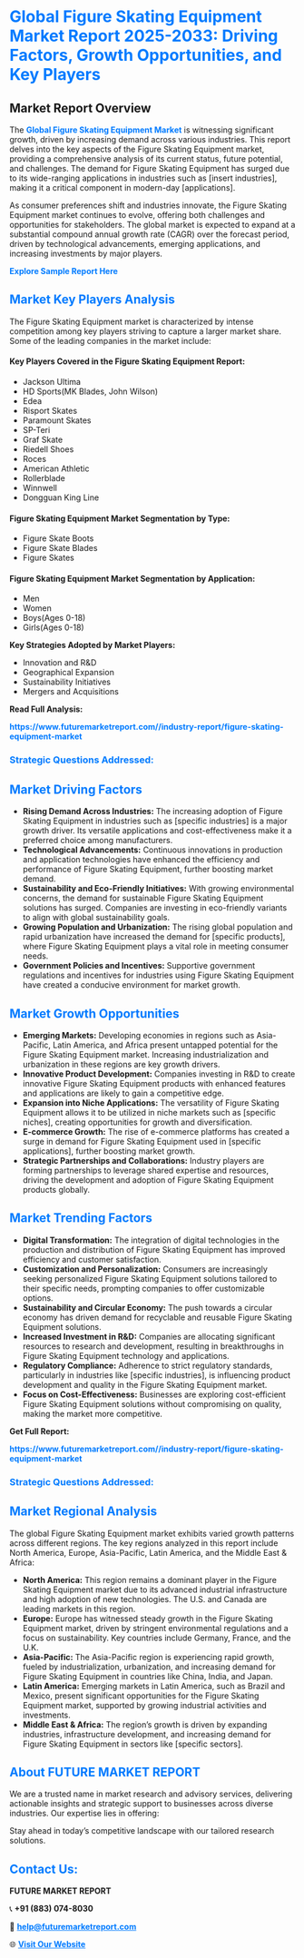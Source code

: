 <h1 style="color: #007BFF;">Global Figure Skating Equipment Market Report 2025-2033: Driving Factors, Growth Opportunities, and Key Players</h1>

<section id="overview">
<h2>Market Report Overview</h2>
<p>The <a href="https://www.futuremarketreport.com//industry-report/figure-skating-equipment-market" style="color: #007BFF; text-decoration: none;"><strong>Global Figure Skating Equipment Market</strong></a> is witnessing significant growth, driven by increasing demand across various industries. This report delves into the key aspects of the Figure Skating Equipment market, providing a comprehensive analysis of its current status, future potential, and challenges. The demand for Figure Skating Equipment has surged due to its wide-ranging applications in industries such as [insert industries], making it a critical component in modern-day [applications].</p>
<p>As consumer preferences shift and industries innovate, the Figure Skating Equipment market continues to evolve, offering both challenges and opportunities for stakeholders. The global market is expected to expand at a substantial compound annual growth rate (CAGR) over the forecast period, driven by technological advancements, emerging applications, and increasing investments by major players.</p>
</section>

<section id="overview">
<p><a href="https://www.futuremarketreport.com//request-sample/reportId=58941" style="color: #007BFF; text-decoration: none;"><strong>Explore Sample Report Here</strong></a></p>
</section>

<section id="key-players">
<h2 style="color: #007BFF;">Market Key Players Analysis</h2>
<p>The Figure Skating Equipment market is characterized by intense competition among key players striving to capture a larger market share. Some of the leading companies in the market include:</p>
<h4>Key Players Covered in the Figure Skating Equipment Report:</h4>
<ul><li>Jackson Ultima</li><li>HD Sports(MK Blades, John Wilson)</li><li>Edea</li><li>Risport Skates</li><li>Paramount Skates</li><li>SP-Teri</li><li>Graf Skate</li><li>Riedell Shoes</li><li>Roces</li><li>American Athletic</li><li>Rollerblade</li><li>Winnwell</li><li>Dongguan King Line</li></ul>
<h4>Figure Skating Equipment Market Segmentation by Type:</h4>
<ul><li>Figure Skate Boots</li><li>Figure Skate Blades</li><li>Figure Skates</li></ul>

<h4>Figure Skating Equipment Market Segmentation by Application:</h4>
<ul><li>Men</li><li>Women</li><li>Boys(Ages 0-18)</li><li>Girls(Ages 0-18)</li></ul>
<p><strong>Key Strategies Adopted by Market Players:</strong></p>
<ul>
<li>Innovation and R&D</li>
<li>Geographical Expansion</li>
<li>Sustainability Initiatives</li>
<li>Mergers and Acquisitions</li>
</ul>
</section>

<section>
<p><strong>Read Full Analysis: </strong></p><a href="https://www.futuremarketreport.com//industry-report/figure-skating-equipment-market" style="color: #007BFF; text-decoration: none;"><strong>https://www.futuremarketreport.com//industry-report/figure-skating-equipment-market</strong></a>
<h3 style="color: #007BFF;">Strategic Questions Addressed:</h3>
</section>

<section id="driving-factors">
<h2 style="color: #007BFF;">Market Driving Factors</h2>
<ul>
<li><strong>Rising Demand Across Industries:</strong> The increasing adoption of Figure Skating Equipment in industries such as [specific industries] is a major growth driver. Its versatile applications and cost-effectiveness make it a preferred choice among manufacturers.</li>
<li><strong>Technological Advancements:</strong> Continuous innovations in production and application technologies have enhanced the efficiency and performance of Figure Skating Equipment, further boosting market demand.</li>
<li><strong>Sustainability and Eco-Friendly Initiatives:</strong> With growing environmental concerns, the demand for sustainable Figure Skating Equipment solutions has surged. Companies are investing in eco-friendly variants to align with global sustainability goals.</li>
<li><strong>Growing Population and Urbanization:</strong> The rising global population and rapid urbanization have increased the demand for [specific products], where Figure Skating Equipment plays a vital role in meeting consumer needs.</li>
<li><strong>Government Policies and Incentives:</strong> Supportive government regulations and incentives for industries using Figure Skating Equipment have created a conducive environment for market growth.</li>
</ul>
</section>

<section id="growth-opportunities">
<h2 style="color: #007BFF;">Market Growth Opportunities</h2>
<ul>
<li><strong>Emerging Markets:</strong> Developing economies in regions such as Asia-Pacific, Latin America, and Africa present untapped potential for the Figure Skating Equipment market. Increasing industrialization and urbanization in these regions are key growth drivers.</li>
<li><strong>Innovative Product Development:</strong> Companies investing in R&D to create innovative Figure Skating Equipment products with enhanced features and applications are likely to gain a competitive edge.</li>
<li><strong>Expansion into Niche Applications:</strong> The versatility of Figure Skating Equipment allows it to be utilized in niche markets such as [specific niches], creating opportunities for growth and diversification.</li>
<li><strong>E-commerce Growth:</strong> The rise of e-commerce platforms has created a surge in demand for Figure Skating Equipment used in [specific applications], further boosting market growth.</li>
<li><strong>Strategic Partnerships and Collaborations:</strong> Industry players are forming partnerships to leverage shared expertise and resources, driving the development and adoption of Figure Skating Equipment products globally.</li>
</ul>
</section>

<section id="trending-factors">
<h2 style="color: #007BFF;">Market Trending Factors</h2>
<ul>
<li><strong>Digital Transformation:</strong> The integration of digital technologies in the production and distribution of Figure Skating Equipment has improved efficiency and customer satisfaction.</li>
<li><strong>Customization and Personalization:</strong> Consumers are increasingly seeking personalized Figure Skating Equipment solutions tailored to their specific needs, prompting companies to offer customizable options.</li>
<li><strong>Sustainability and Circular Economy:</strong> The push towards a circular economy has driven demand for recyclable and reusable Figure Skating Equipment solutions.</li>
<li><strong>Increased Investment in R&D:</strong> Companies are allocating significant resources to research and development, resulting in breakthroughs in Figure Skating Equipment technology and applications.</li>
<li><strong>Regulatory Compliance:</strong> Adherence to strict regulatory standards, particularly in industries like [specific industries], is influencing product development and quality in the Figure Skating Equipment market.</li>
<li><strong>Focus on Cost-Effectiveness:</strong> Businesses are exploring cost-efficient Figure Skating Equipment solutions without compromising on quality, making the market more competitive.</li>
</ul>
</section>

<section>
<p><strong>Get Full Report: </strong></p><a href="https://www.futuremarketreport.com//industry-report/figure-skating-equipment-market" style="color: #007BFF; text-decoration: none;"><strong>https://www.futuremarketreport.com//industry-report/figure-skating-equipment-market</strong></a>
<h3 style="color: #007BFF;">Strategic Questions Addressed:</h3>
</section>


<section id="regional-analysis">
<h2 style="color: #007BFF;">Market Regional Analysis</h2>
<p>The global Figure Skating Equipment market exhibits varied growth patterns across different regions. The key regions analyzed in this report include North America, Europe, Asia-Pacific, Latin America, and the Middle East & Africa:</p>
<ul>
<li><strong>North America:</strong> This region remains a dominant player in the Figure Skating Equipment market due to its advanced industrial infrastructure and high adoption of new technologies. The U.S. and Canada are leading markets in this region.</li>
<li><strong>Europe:</strong> Europe has witnessed steady growth in the Figure Skating Equipment market, driven by stringent environmental regulations and a focus on sustainability. Key countries include Germany, France, and the U.K.</li>
<li><strong>Asia-Pacific:</strong> The Asia-Pacific region is experiencing rapid growth, fueled by industrialization, urbanization, and increasing demand for Figure Skating Equipment in countries like China, India, and Japan.</li>
<li><strong>Latin America:</strong> Emerging markets in Latin America, such as Brazil and Mexico, present significant opportunities for the Figure Skating Equipment market, supported by growing industrial activities and investments.</li>
<li><strong>Middle East & Africa:</strong> The region’s growth is driven by expanding industries, infrastructure development, and increasing demand for Figure Skating Equipment in sectors like [specific sectors].</li>
</ul>
</section>

<footer>
<h2 style="color: #007BFF;">About FUTURE MARKET REPORT</h2>
<p>We are a trusted name in market research and advisory services, delivering actionable insights and strategic support to businesses across diverse industries. Our expertise lies in offering:</p>

<p>Stay ahead in today’s competitive landscape with our tailored research solutions.</p>

<h2 style="color: #007BFF;">Contact Us:</h2>
<p><strong>FUTURE MARKET REPORT</strong></p>
<p>📞 <strong>+91 (883) 074-8030</strong></p>
<p>📧 <strong><a href="mailto:help@futuremarketreport.com" style="color: #007BFF;">help@futuremarketreport.com</a></strong></p>
<p>🌐 <strong><a href="https://www.futuremarketreport.com/" style="color: #007BFF;">Visit Our Website</a></strong></p>
</footer>